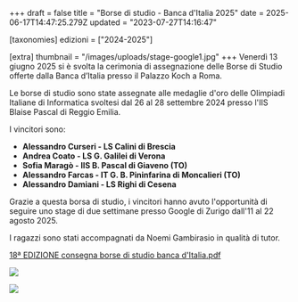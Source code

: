 +++
draft = false
title = "Borse di studio - Banca d'Italia 2025"
date = 2025-06-17T14:47:25.279Z
updated = "2023-07-27T14:16:47"

[taxonomies]
edizioni = ["2024-2025"]

[extra]
thumbnail = "/images/uploads/stage-google1.jpg"
+++
Venerdì 13 giugno 2025 si è svolta la cerimonia di assegnazione delle Borse di Studio offerte dalla Banca d’Italia presso il Palazzo Koch a Roma.

Le borse di studio sono state assegnate alle medaglie d'oro delle Olimpiadi Italiane di Informatica svoltesi dal 26 al 28 settembre 2024 presso l'IIS Blaise Pascal di Reggio Emilia.

I vincitori sono:

* **Alessandro Curseri - LS Calini di Brescia**
* **Andrea Coato - LS G. Galilei di Verona**
* **Sofia Maragò - IIS B. Pascal di Giaveno (TO)**
* **Alessandro Farcas - IT G. B. Pininfarina di Moncalieri (TO)**
* **Alessandro Damiani - LS Righi di Cesena**

Grazie a questa borsa di studio, i vincitori hanno avuto l'opportunità di seguire
uno stage di due settimane presso Google di Zurigo dall'11 al 22 agosto 2025.

I ragazzi sono stati accompagnati da Noemi Gambirasio in qualità di tutor.

[18ª EDIZIONE consegna borse di studio banca d'Italia.pdf](/documents/18ª_EDIZIONE%20consegna%20borse%20di%20studio%20banca%20d'italia.pdf)



![](/images/uploads/foto-di-gruppo-autorità-banca-d-italia.jpg)

![](/images/uploads/5-premiati.jpg)
